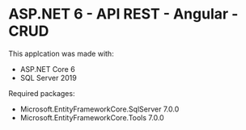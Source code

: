 # ASP.NET 6 - API REST - Angular - CRUD

This applcation was made with:
- ASP.NET Core 6
- SQL Server 2019

Required packages:
- Microsoft.EntityFrameworkCore.SqlServer 7.0.0
- Microsoft.EntityFrameworkCore.Tools 7.0.0